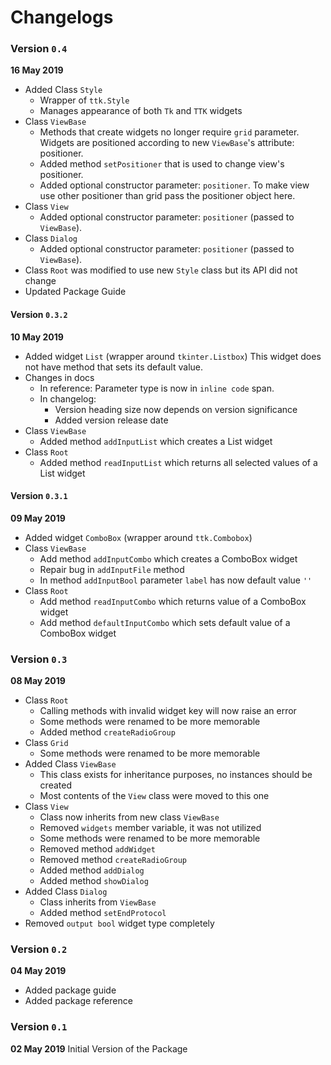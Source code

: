 # Changelogs

### Version `0.4`
**16 May 2019**
- Added Class `Style`
    - Wrapper of `ttk.Style`
    - Manages appearance of both `Tk` and `TTK` widgets
- Class `ViewBase`
    - Methods that create widgets no longer require `grid` parameter.
        Widgets are positioned according to new `ViewBase`'s attribute: positioner.
    - Added method `setPositioner` that is used to change view's positioner.
    - Added optional constructor parameter: `positioner`.
        To make view use other positioner than grid pass the positioner object here.
- Class `View`
    - Added optional constructor parameter: `positioner` (passed to `ViewBase`).
- Class `Dialog`
    - Added optional constructor parameter: `positioner` (passed to `ViewBase`).
- Class `Root` was modified to use new `Style` class but its API did not change
- Updated Package Guide

#### Version `0.3.2`
**10 May 2019**
- Added widget `List` (wrapper around `tkinter.Listbox`)
This widget does not have method that sets its default value.
- Changes in docs
    - In reference: Parameter type is now in `inline code` span.
    - In changelog:
        - Version heading size now depends on version significance
        - Added version release date
- Class `ViewBase`
    - Added method `addInputList` which creates a List widget
- Class `Root`
    - Added method `readInputList` which returns all selected values of a List widget

#### Version `0.3.1`
**09 May 2019**
- Added widget `ComboBox` (wrapper around `ttk.Combobox`)
- Class `ViewBase`
    - Add method `addInputCombo` which creates a ComboBox widget
    - Repair bug in `addInputFile` method
    - In method `addInputBool` parameter `label` has now default value `''`
- Class `Root`
    - Add method `readInputCombo` which returns value of a ComboBox widget
    - Add method `defaultInputCombo` which sets default value of a ComboBox widget

### Version `0.3`
**08 May 2019**
- Class `Root`
    - Calling methods with invalid widget key will now raise an error
    - Some methods were renamed to be more memorable
    - Added method `createRadioGroup`
- Class `Grid`
    - Some methods were renamed to be more memorable
- Added Class `ViewBase`
    - This class exists for inheritance purposes, no instances should be created
    - Most contents of the `View` class were moved to this one
- Class `View`
    - Class now inherits from new class `ViewBase`
    - Removed `widgets` member variable, it was not utilized
    - Some methods were renamed to be more memorable
    - Removed method `addWidget`
    - Removed method `createRadioGroup`
    - Added method `addDialog`
    - Added method `showDialog`
- Added Class `Dialog`
    - Class inherits from `ViewBase`
    - Added method `setEndProtocol`
- Removed `output bool` widget type completely

### Version `0.2`
**04 May 2019**
- Added package guide
- Added package reference

### Version `0.1`
**02 May 2019**
Initial Version of the Package
